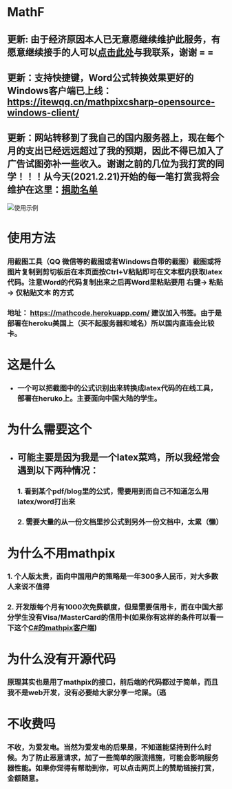 # MathF

## 更新: 由于经济原因本人已无意愿继续维护此服务，有愿意继续接手的人可以[点击此处](https://t.me/FuckerQu)与我联系，谢谢 = =

## 更新：支持快捷键，Word公式转换效果更好的Windows客户端已上线： https://itewqq.cn/mathpixcsharp-opensource-windows-client/

## **更新：网站转移到了我自己的国内服务器上，现在每个月的支出已经**远远**超过了我的预期，因此不得已加入了广告试图弥补一些收入。谢谢之前的几位为我打赏的同学！！！从今天(2021.2.21)开始的每一笔打赏我将会维护在这里：[捐助名单](https://github.com/itewqq/MathF/blob/master/donatelist.md)**

![使用示例](test1.gif)

# 使用方法
### 用截图工具（QQ 微信等的截图或者Windows自带的截图）截图或将图片复制到剪切板后在本页面按Ctrl+V粘贴即可在文本框内获取latex代码。注意Word的代码复制出来之后再Word里粘贴要用 右键-> 粘贴 -> 仅粘贴文本 的方式

### 地址：   https://mathcode.herokuapp.com/ 建议加入书签。由于是部署在heroku美国上（买不起服务器和域名）所以国内直连会比较卡。

# 这是什么
* ### 一个可以把截图中的公式识别出来转换成latex代码的在线工具，部署在heruko上。主要面向中国大陆的学生。

# 为什么需要这个
* ## 可能主要是因为我是一个latex菜鸡，所以我经常会遇到以下两种情况：
  ### 1. 看到某个pdf/blog里的公式，需要用到而自己不知道怎么用latex/word打出来
  ### 2. 需要大量的从一份文档里抄公式到另外一份文档中，太累（懒）

# 为什么不用mathpix
### 1. 个人版太贵，面向中国用户的策略是一年300多人民币，对大多数人来说不值得
### 2. 开发版每个月有1000次免费额度，但是需要信用卡，而在中国大部分学生没有Visa/MasterCard的信用卡(如果你有这样的条件可以看一下这个[C#的mathpix客户端](https://github.com/itewqq/MathpixCsharp))

# 为什么没有开源代码
### 原理其实也是用了mathpix的接口，前后端的代码都过于简单，而且我不是web开发，没有必要给大家分享一坨屎。（逃

# 不收费吗
### 不收，为爱发电。当然为爱发电的后果是，不知道能坚持到什么时候。为了防止恶意请求，加了一些简单的限流措施，可能会影响服务器性能。如果你觉得有帮助到你，可以点击网页上的赞助链接打赏，金额随意。

